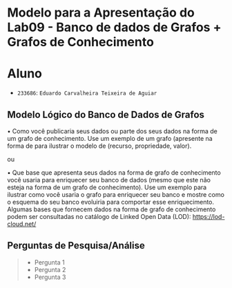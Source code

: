 # Modelo para a Apresentação do Lab09 - Banco de dados de Grafos + Grafos de Conhecimento

# Aluno
* `233686`: `Eduardo Carvalheira Teixeira de Aguiar`

## Modelo Lógico do Banco de Dados de Grafos

• Como você publicaria seus dados ou parte dos seus dados na forma de um grafo de
conhecimento. Use um exemplo de um grafo (apresente na forma de para ilustrar o
modelo de (recurso, propriedade, valor).

ou

• Que base que apresenta seus dados na forma de grafo de conhecimento você usaria
para enriquecer seu banco de dados (mesmo que este não esteja na forma de um grafo
de conhecimento). Use um exemplo para ilustrar como você usaria o grafo para
enriquecer seu banco e mostre como o esquema do seu banco evoluiria para comportar
esse enriquecimento. Algumas bases que fornecem dados na forma de grafo de
conhecimento podem ser consultadas no catálogo de Linked Open Data (LOD):
https://lod-cloud.net/

## Perguntas de Pesquisa/Análise

> * Pergunta 1
> * Pergunta 2
> * Pergunta 3

